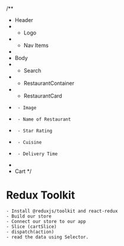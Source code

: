 /**
 * Header
 *  - Logo
 *  - Nav Items
 *
 * Body
 *  - Search
 *  - RestaurantContainer
 *    - RestaurantCard
 *      - Image
 *      - Name of Restaurant
 *      - Star Rating
 *      - Cuisine
 *      - Delivery Time
 *
 * Cart
 */

# Redux Toolkit
    - Install @reduxjs/toolkit and react-redux 
    - Build our store
    - Connect our store to our app
    - Slice (cartSlice)
    - dispatch(action)
    - read the data using Selector.